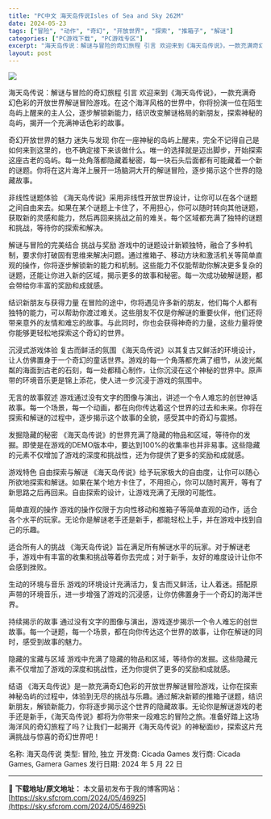 ```yaml
---
title: "PC中文 海天岛传说Isles of Sea and Sky 262M"
date: 2024-05-23
tags: ["冒险", "动作", "奇幻", "开放世界", "探索", "推箱子", "解谜"]
categories: ["PC游戏下载", "PC游戏专区"]
excerpt: "海天岛传说：解谜与冒险的奇幻旅程 引言 欢迎来到《海天岛传说》，一款充满奇幻色彩的开放世界解谜冒险游戏。在这个海洋风格的世界中，你将扮演一位在陌生岛屿上醒来的主人公，逐步解锁新能力，结识改变解谜格局的新朋友，探索神秘的岛屿，揭开一个充满神话色彩的故事。 奇幻开放世界的魅力 迷失与发现 你在一座神秘的&hellip;"
layout: post
---
```


<img class="game_header_image_full aligncenter" src="https://sky.sfcrom.com/wp-content/uploads/2024/05/20240523065436-47008.jpeg" />

海天岛传说：解谜与冒险的奇幻旅程
引言
欢迎来到《海天岛传说》，一款充满奇幻色彩的开放世界解谜冒险游戏。在这个海洋风格的世界中，你将扮演一位在陌生岛屿上醒来的主人公，逐步解锁新能力，结识改变解谜格局的新朋友，探索神秘的岛屿，揭开一个充满神话色彩的故事。

奇幻开放世界的魅力
迷失与发现
你在一座神秘的岛屿上醒来，完全不记得自己是如何来到这里的，也不确定接下来该做什么。唯一的选择就是迈出脚步，开始探索这座古老的岛屿。每一处角落都隐藏着秘密，每一块石头后面都有可能藏着一个新的谜题。你将在这片海洋上展开一场脑洞大开的解谜冒险，逐步揭示这个世界的隐藏故事。

非线性谜题体验
《海天岛传说》采用非线性开放世界设计，让你可以在各个谜题之间自由来去。如果在某个谜题上卡住了，不用担心，你可以随时转向其他谜题，获取新的灵感和能力，然后再回来挑战之前的难关。每个区域都充满了独特的谜题和挑战，等待你的探索和解决。

解谜与冒险的完美结合
挑战与奖励
游戏中的谜题设计新颖独特，融合了多种机制，要求你打破固有思维来解决问题。通过推箱子、移动方块和激活机关等简单直观的操作，你将逐步解锁新的能力和机制。这些能力不仅能帮助你解决更多复杂的谜题，还能让你进入新的区域，揭示更多的故事和秘密。每一次成功破解谜题，都会带给你丰富的奖励和成就感。

结识新朋友与获得力量
在冒险的途中，你将遇见许多新的朋友，他们每个人都有独特的能力，可以帮助你渡过难关。这些朋友不仅是你解谜的重要伙伴，他们还将带来意外的友情和难忘的故事。与此同时，你也会获得神奇的力量，这些力量将使你能够更轻松地探索这个奇幻的世界。

沉浸式游戏体验
复古而鲜活的氛围
《海天岛传说》以其复古又鲜活的环境设计，让人仿佛置身于一个奇幻的童话世界。游戏的每一个角落都充满了细节，从波光粼粼的海面到古老的石刻，每一处都精心制作，让你沉浸在这个神秘的世界中。原声带的环境音乐更是锦上添花，使人进一步沉浸于游戏的氛围中。

无言的故事叙述
游戏通过没有文字的图像与演出，讲述一个令人难忘的创世神话故事。每一个场景，每一个动画，都在向你传达着这个世界的过去和未来。你将在探索和解谜的过程中，逐步揭示这个故事的全貌，感受其中的奇幻与震撼。

发掘隐藏的秘密
《海天岛传说》的世界充满了隐藏的物品和区域，等待你的发掘。即使是在游戏的DEMO版本中，要达到100%的收集率也并非易事。这些隐藏的元素不仅增加了游戏的深度和挑战性，还为你提供了更多的奖励和成就感。

游戏特色
自由探索与解谜
《海天岛传说》给予玩家极大的自由度，让你可以随心所欲地探索和解谜。如果在某个地方卡住了，不用担心，你可以随时离开，等有了新思路之后再回来。自由探索的设计，让游戏充满了无限的可能性。

简单直观的操作
游戏的操作仅限于方向性移动和推箱子等简单直观的动作，适合各个水平的玩家。无论你是解谜老手还是新手，都能轻松上手，并在游戏中找到自己的乐趣。

适合所有人的挑战
《海天岛传说》旨在满足所有解谜水平的玩家。对于解谜老手，游戏中有丰富的收集和挑战等着你去完成；对于新手，友好的难度设计让你不会感到挫败。

生动的环境与音乐
游戏的环境设计充满活力，复古而又鲜活，让人着迷。搭配原声带的环境音乐，进一步增强了游戏的沉浸感，让你仿佛置身于一个奇幻的海洋世界。

持续揭示的故事
通过没有文字的图像与演出，游戏逐步揭示一个令人难忘的创世故事。每一个谜题，每一个场景，都在向你传达这个世界的故事，让你在解谜的同时，感受到故事的魅力。

隐藏的宝藏与区域
游戏中充满了隐藏的物品和区域，等待你的发掘。这些隐藏元素不仅增加了游戏的深度和挑战性，还为你提供了更多的奖励和成就感。

结语
《海天岛传说》是一款充满奇幻色彩的开放世界解谜冒险游戏，让你在探索神秘岛屿的过程中，体验到无尽的挑战与乐趣。通过解决新颖的推箱子谜题，结识新朋友，解锁新能力，你将逐步揭示这个世界的隐藏故事。无论你是解谜游戏的老手还是新手，《海天岛传说》都将为你带来一段难忘的冒险之旅。准备好踏上这场海洋风的奇幻旅程了吗？让我们一起揭开《海天岛传说》的神秘面纱，探索这片充满挑战与惊喜的奇幻世界吧！

名称: 海天岛传说
类型: 冒险, 独立
开发商: Cicada Games
发行商: Cicada Games, Gamera Games
发行日期: 2024 年 5 月 22 日

---
📖 **下载地址/原文地址：** 本文最初发布于我的博客网站：[https://sky.sfcrom.com/2024/05/46925](https://sky.sfcrom.com/2024/05/46925)
